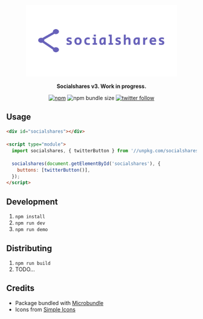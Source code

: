 <p align="center">

  <img src="./assets/readme-logo.svg" alt="Socialshares" width="400" />

</p>

<p align="center">
  <strong>Socialshares v3. Work in progress.</strong>
</p>

<p align="center">
  <a href="https://npm.im/socialshares"><img src="https://img.shields.io/npm/v/socialshares?style=for-the-badge" alt="npm" /></a>
  <img src="https://img.shields.io/bundlephobia/minzip/socialshares?style=for-the-badge" alt="npm bundle size" />
  <a href="https://twitter.com/sunnysinghio"><img src="https://img.shields.io/twitter/follow/sunnysinghio?color=blue&style=for-the-badge" alt="twitter follow" /></a>
</p>

## Usage

```html
<div id="socialshares"></div>

<script type="module">
  import socialshares, { twitterButton } from '//unpkg.com/socialshares';

  socialshares(document.getElementById('socialshares'), {
    buttons: [twitterButton()],
  });
</script>
```

## Development

1. `npm install`
1. `npm run dev`
1. `npm run demo`

## Distributing

1. `npm run build`
1. TODO...

## Credits

- Package bundled with [Microbundle](https://github.com/developit/microbundle)
- Icons from [Simple Icons](https://simpleicons.org/)
